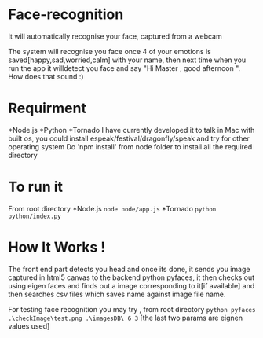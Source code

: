 Face-recognition
================

It will automatically recognise your face, captured from a webcam


The system will recognise you face once 4 of your emotions is saved[happy,sad,worried,calm] with your name, then next time when you run the app it willdetect you face and say "Hi Master , good afternoon ". How does that sound :)

Requirment
================
*Node.js
*Python
*Tornado
  I have currently developed it to talk in Mac with built os, you could install espeak/festival/dragonfly/speak and try for other operating system
Do 'npm install' from node folder to install all the required directory

To run it
================
From root directory
  *Node.js
	`node node/app.js`
  *Tornado
	`python python/index.py`


How It Works !
================
The front end part detects you head and once its done, it sends you image captured in html5 canvas to the backend python pyfaces, it then checks out using eigen faces and finds out a image corresponding to it[if available] and then searches csv files which saves name against image file name.


For testing face recognition you may try , from root directory
  `python pyfaces .\checkImage\test.png .\imagesDB\ 6 3`
  [the last two params are eignen values used]

